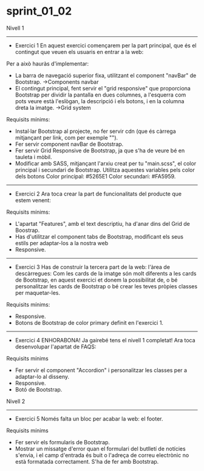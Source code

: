 # sprint_01_02

Nivell 1
_________________________________________
- Exercici 1
En aquest exercici començarem per la part principal, que és el contingut que veuen els usuaris en entrar a la web:

Per a això hauràs d'implementar:
- La barra de navegació superior fixa, utilitzant el component "navBar" de Bootstrap.
    ->Components navbar
- El contingut principal, fent servir el "grid responsive" que proporciona Bootstrap per dividir la pantalla en dues columnes, a l'esquerra com pots veure està l'eslògan, la descripció i els botons, i en la columna dreta la imatge.
    ->Grid system
  
Requisits mínims: 
- Instal·lar Bootstrap al projecte, no fer servir cdn (que és càrrega mitjançant per link, com per exemple "<link href="https://cdn.jsdelivr.net/npm/bootstrap@5.0.2/...." rel="stylesheet" crossorigin="anonymous">").
- Fer servir component navBar de Bootstrap.
- Fer servir Grid Responsive de Bootstrap, ja que s'ha de veure bé en tauleta i mòbil.
- Modificar amb SASS, mitjançant l'arxiu creat per tu "main.scss", el color principal i secundari de Bootstrap. Utilitza aquestes variables pels color dels botons
Color principal: #5265E1
Color secundari: #FA5959. 

_________________________________________
- Exercici 2
Ara toca crear la part de funcionalitats del producte que estem venent:

Requisits mínims:
- L'apartat "Features", amb el text descriptiu, ha d'anar dins del Grid de Boostrap.
- Has d'utilitzar el component tabs de Bootstrap, modificant els seus estils per adaptar-los a la nostra web
- Responsive.

_________________________________________
- Exercici 3
Has de construir la tercera part de la web: l'àrea de descàrregues:
Com les cards de la imatge són molt diferents a les cards de Bootstrap, en aquest exercici et donem la possibilitat de, o bé personalitzar les cards de Bootstrap o bé crear les teves pròpies classes per maquetar-les.

Requisits mínims:
- Responsive.
- Botons de Bootstrap de color primary definit en l'exercici 1.

_________________________________________
- Exercici 4
ENHORABONA! Ja gairebé tens el nivell 1 completat! Ara toca desenvolupar l'apartat de FAQS:

Requisits mínims
- Fer servir el component "Accordion" i personalitzar les classes per a adaptar-lo al disseny.
- Responsive.
- Botó de Bootstrap.


Nivell 2
_________________________________________
- Exercici 5
Només falta un bloc per acabar la web: el footer.

Requisits mínims
- Fer servir els formularis de Bootstrap.
- Mostrar un missatge d'error quan el formulari del butlletí de notícies s'envia, i el camp d'entrada és buit o l'adreça de correu electrònic no està formatada correctament. S'ha de fer amb Bootstrap.
